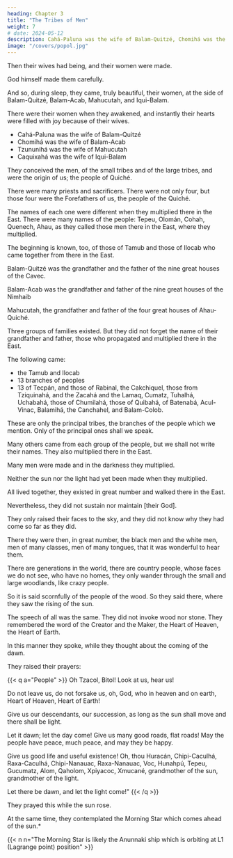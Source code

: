 ```yaml
---
heading: Chapter 3
title: "The Tribes of Men"
weight: 7
# date: 2024-05-12
description: Cahá-Paluna was the wife of Balam-Quitzé, Chomihá was the wife of Balam-Acab, Tzununihá was the wife of Mahucutah,  Caquixahá was the wife of Iqui-Balam
image: "/covers/popol.jpg"
---
```



Then their wives had being, and their women were made. 

God himself made them carefully. 

And so, during sleep, they came, truly beautiful, their women, at the side of Balam-Quitzé, Balam-Acab, Mahucutah, and Iqui-Balam.

There were their women when they awakened, and instantly their hearts were filled with joy because of their wives.

- Cahá-Paluna was the wife of Balam-Quitzé
- Chomihá was the wife of Balam-Acab
- Tzununihá was the wife of Mahucutah
- Caquixahá was the wife of Iqui-Balam

<!-- These are the names of their wives, who were distinguished women. -->

They conceived the men, of the small tribes and of the large tribes, and were the origin of us; the people of Quiché.

There were many priests and sacrificers. There were not only four, but those four were the Forefathers of us, the people of the Quiché.

The names of each one were different when they multiplied there in the East. There were many names of the people: Tepeu, Olomán, Cohah, Quenech, Ahau, as they called those men there in the East, where they multiplied.

The beginning is known, too, of those of Tamub and those of Ilocab who came together from there in the East.

Balam-Quitzé was the grandfather and the father of the nine great houses of the Cavec.

Balam-Acab was the grandfather and father of the nine great houses of the Nimhaib

Mahucutah, the grandfather and father of the four great houses of Ahau-Quiché.

Three groups of families existed. But they did not forget the name of their grandfather and father, those who propagated and multiplied there in the East.

The following came:
- the Tamub and Ilocab
- 13 branches of peoples
- 13 of Tecpán, and those of Rabinal, the Cakchiquel, those from Tziquinahá, and the Zacahá and the Lamaq, Cumatz, Tuhalhá, Uchabahá, those of Chumilahá, those of Quibahá, of Batenabá, Acul-Vinac, Balamihá, the Canchahel, and Balam-Colob.

These are only the principal tribes, the branches of the people which we mention. Only of the principal ones shall we speak. 

Many others came from each group of the people, but we shall not write their names. They also multiplied there in the East.

Many men were made and in the darkness they multiplied. 

Neither the sun nor the light had yet been made when they multiplied. 

All lived together, they existed in great number and walked there in the East.

Nevertheless, they did not sustain nor maintain [their God]. 

They only raised their faces to the sky, and they did not know why they had come so far as they did.

There they were then, in great number, the black men and the white men, men of many classes, men of many tongues, that it was wonderful to hear them.

There are generations in the world, there are country people, whose faces we do not see, who have no homes, they only wander through the small and large woodlands, like crazy people. 

So it is said scornfully of the people of the wood. So they said there, where they saw the rising of the sun.

The speech of all was the same. They did not invoke wood nor stone. They remembered the word of the Creator and the Maker, the Heart of Heaven, the Heart of Earth.

In this manner they spoke, while they thought about the coming of the dawn.

They raised their prayers:

<!-- , those worshipers of the word [of God], loving, obedient, and fearful, raising their faces to the sky when they asked for daughters and sons. -->


{{< q a="People" >}}
Oh Tzacol, Bitol! Look at us, hear us! 

Do not leave us, do not forsake us, oh, God, who in heaven and on earth, Heart of Heaven, Heart of Earth!

Give us our descendants, our succession, as long as the sun shall move and there shall be light. 

Let it dawn; let the day come! Give us many good roads, flat roads! May the people have peace, much peace, and may they be happy. 

Give us good life and useful existence! Oh, thou Huracán, Chipi-Caculhá, Raxa-Caculhá, Chipi-Nanauac, Raxa-Nanauac, Voc, Hunahpú, Tepeu, Gucumatz, Alom, Qaholom, Xpiyacoc, Xmucané, grandmother of the sun, grandmother of the light. 

Let there be dawn, and let the light come!"
{{< /q >}}


They prayed this while the sun rose.

 <!-- saw and invoked the coming of the sun, the arrival of day -->

At the same time, they contemplated the Morning Star which comes ahead of the sun.*

{{< n n="The Morning Star is likely the Anunnaki ship which is orbiting at L1 (Lagrange point) position" >}}


 <!-- that lights up the arch of the sky and the surface of the earth, and illuminates the steps of the men who had been created and made. -->
